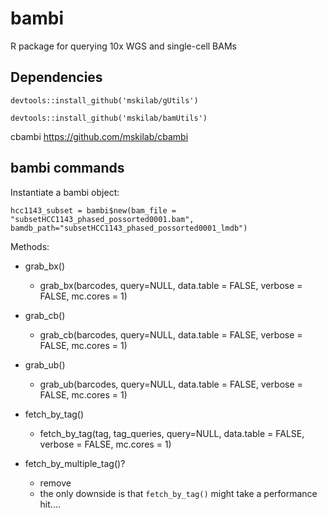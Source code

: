 # bambi
R package for querying 10x WGS and single-cell BAMs

## Dependencies


```{r}
devtools::install_github('mskilab/gUtils')
```

```{r}
devtools::install_github('mskilab/bamUtils')
```


cbambi
https://github.com/mskilab/cbambi

## bambi commands


Instantiate a bambi object:

```{r}
hcc1143_subset = bambi$new(bam_file = "subsetHCC1143_phased_possorted0001.bam", bamdb_path="subsetHCC1143_phased_possorted0001_lmdb")
```

Methods:

* grab_bx()
    * grab_bx(barcodes, query=NULL, data.table = FALSE, verbose = FALSE, mc.cores = 1)

* grab_cb()
    * grab_cb(barcodes, query=NULL, data.table = FALSE, verbose = FALSE, mc.cores = 1)

* grab_ub()
    * grab_ub(barcodes, query=NULL, data.table = FALSE, verbose = FALSE, mc.cores = 1)

* fetch_by_tag()
    * fetch_by_tag(tag, tag_queries, query=NULL, data.table = FALSE, verbose = FALSE, mc.cores = 1)

* fetch_by_multiple_tag()? 
    * remove
    * the only downside is that `fetch_by_tag()` might take a performance hit....





